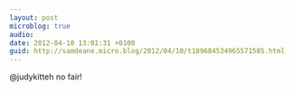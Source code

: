 ```yaml
---
layout: post
microblog: true
audio: 
date: 2012-04-10 13:01:31 +0100
guid: http://samdeane.micro.blog/2012/04/10/t189684534965571585.html
---
```

@judykitteh no fair!
